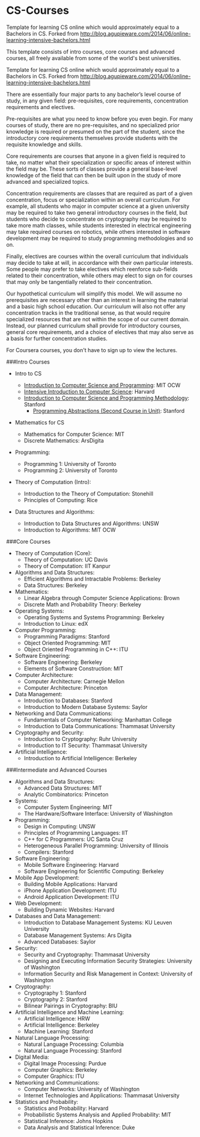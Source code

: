 CS-Courses
==========

Template for learning CS online which would approximately equal to a Bachelors in CS. Forked from http://blog.agupieware.com/2014/06/online-learning-intensive-bachelors.html

This template consists of intro courses, core courses and advanced courses, all freely available from some of the world's best universities. 

Template for learning CS online which would approximately equal to a Bachelors in CS. Forked from http://blog.agupieware.com/2014/06/online-learning-intensive-bachelors.html


There are essentially four major parts to any bachelor’s level course of study, in any given field: pre-requisites, core requirements, concentration requirements and electives.  

Pre-requisites are what you need to know before you even begin. For many courses of study, there are no pre-requisites, and no specialized prior knowledge is required or presumed on the part of the student, since the introductory core requirements themselves provide students with the requisite knowledge and skills.  

Core requirements are courses that anyone in a given field is required to take, no matter what their specialization or specific areas of interest within the field may be.  These sorts of classes provide a general base-level knowledge of the field that can then be built upon in the study of more advanced and specialized topics. 

Concentration requirements are classes that are required as part of a given concentration, focus or specialization within an overall curriculum.  For example, all students who major in computer science at a given university may be required to take two general introductory courses in the field, but students who decide to concentrate on cryptography may be required to take more math classes, while students interested in electrical engineering may take required courses on robotics, while others interested in software development may be required to study programming methodologies and so on.

Finally, electives are courses within the overall curriculum that individuals may decide to take at will, in accordance with their own particular interests.  Some people may prefer to take electives which reenforce sub-fields related to their concentration, while others may elect to sign on for courses that may only be tangentially related to their concentration.

Our hypothetical curriculum will simplify this model. We will assume no prerequisites are necessary other than an interest in learning the material and a basic high school education.  Our curriculum will also not offer any concentration tracks in the traditional sense, as that would require specialized resources that are not within the scope of our current domain.  Instead, our planned curriculum shall provide for introductory courses, general core requirements, and a choice of electives that may also serve as a basis for further concentration studies.

For Coursera courses, you don't have to sign up to view the lectures. 


###Intro Courses


* Intro to CS 
  * [Introduction to Computer Science and Programming](http://ocw.mit.edu/courses/electrical-engineering-and-computer-science/6-00sc-introduction-to-computer-science-and-programming-spring-2011/): MIT OCW
  * [Intensive Introduction to Computer Science](http://www.extension.harvard.edu/open-learning-initiative/intensive-introduction-computer-science): Harvard
  * [Introduction to Computer Science and Programming Methodology](http://see.stanford.edu/see/courseInfo.aspx?coll=824a47e1-135f-4508-a5aa-866adcae1111): Stanford 
    * [Programming Abstractions (Second Course in Unit)](http://www.youtube.com/view_play_list?p=FE6E58F856038C69): Stanford
  
* Mathematics for CS
  * Mathematics for Computer Science: MIT
  * Discrete Mathematics: ArsDigita
  
* Programming:
  * Programming 1: University of Toronto
  * Programming 2: University of Toronto
  
* Theory of Computation (Intro):
  * Introduction to the Theory of Computation: Stonehill
  * Principles of Computing: Rice 
  
* Data Structures and Algorithms:
  * Introduction to Data Structures and Algorithms: UNSW
  * Introduction to Algorithms: MIT OCW

###Core Courses 


* Theory of Computation (Core):
  * Theory of Computation: UC Davis
  * Theory of Computation: IIT Kanpur 
* Algorithms and Data Structures:
  * Efficient Algorithms and Intractable Problems: Berkeley
  * Data Structures: Berkeley
* Mathematics:
  * Linear Algebra through Computer Science Applications:  Brown
  * Discrete Math and Probability Theory: Berkeley
* Operating Systems:
  * Operating Systems and Systems Programming: Berkeley 
  * Introduction to Linux: edX
* Computer Programming:
  * Programming Paradigms: Stanford
  * Object Oriented Programming: MIT
  * Object Oriented Programming in C++: ITU
* Software Engineering:
  * Software Engineering: Berkeley
  * Elements of Software Construction: MIT
* Computer Architecture:
  * Computer Architecture: Carnegie Mellon 
  * Computer Architecture: Princeton
* Data Management:
  * Introduction to Databases: Stanford
  * Introduction to Modern Database Systems: Saylor
* Networking and Data Communications:
  * Fundamentals of Computer Networking: Manhattan College
  * Introduction to Data Communications:  Thammasat University
* Cryptography and Security:
  * Introduction to Cryptography: Ruhr University 
  * Introduction to IT Security: Thammasat University
* Artificial Intelligence:
  * Introduction to Artificial Intelligence: Berkeley

###Intermediate and Advanced Courses 


* Algorithms and Data Structures:
  * Advanced Data Structures: MIT  
  * Analytic Combinatorics: Princeton
* Systems:
  * Computer System Engineering: MIT 
  * The Hardware/Software Interface: University of Washington
* Programming:
  * Design in Computing: UNSW
  * Principles of Programming Languages: IIT
  * C++ for C Programmers: UC Santa Cruz
  * Heterogeneous Parallel Programming: University of Illinois
  * Compilers: Stanford
* Software Engineering:
  * Mobile Software Engineering: Harvard 
  * Software Engineering for Scientific Computing: Berkeley
* Mobile App Development:
  * Building Mobile Applications: Harvard
  * iPhone Application Development: ITU
  * Android Application Development: ITU
* Web Development:
  * Building Dynamic Websites: Harvard
* Databases and Data Management: 
  * Introduction to Database Management Systems: KU Leuven University
  * Database Management Systems: Ars Digita
  * Advanced Databases: Saylor
* Security:
  * Security and Cryptography: Thammasat University 
  * Designing and Executing Information Security Strategies: University of Washington
  * Information Security and Risk Management in Context: University of Washington
* Cryptography:
  * Cryptography 1: Stanford
  * Cryptography 2: Stanford
  * Bilinear Pairings in Cryptography: BIU
* Artificial Intelligence and Machine Learning:
  * Artificial Intelligence: HRW
  * Artificial Intelligence: Berkeley
  * Machine Learning: Stanford
* Natural Language Processing:
  * Natural Language Processing: Columbia
  * Natural Language Processing: Stanford
* Digital Media:
  * Digital Image Processing: Purdue 
  * Computer Graphics: Berkeley
  * Computer Graphics: ITU
* Networking and Communications:
  * Computer Networks: University of Washington
  * Internet Technologies and Applications: Thammasat University
* Statistics and Probability:
  * Statistics and Probability: Harvard
  * Probabilistic Systems Analysis and Applied Probability: MIT
  * Statistical Inference: Johns Hopkins
  * Data Analysis and Statistical Inference: Duke
